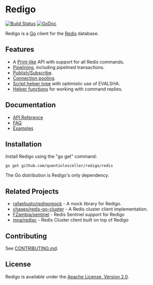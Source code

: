 Redigo
======

[![Build Status](https://travis-ci.org/quentinlesceller/redigo.svg?branch=master)](https://travis-ci.org/quentinlesceller/redigo)
[![GoDoc](https://godoc.org/github.com/quentinlesceller/redigo/redis?status.svg)](https://pkg.go.dev/github.com/quentinlesceller/redigo/redis)

Redigo is a [Go](http://golang.org/) client for the [Redis](http://redis.io/) database.

Features
-------

* A [Print-like](https://pkg.go.dev/github.com/quentinlesceller/redigo/redis#hdr-Executing_Commands) API with support for all Redis commands.
* [Pipelining](https://pkg.go.dev/github.com/quentinlesceller/redigo/redis#hdr-Pipelining), including pipelined transactions.
* [Publish/Subscribe](https://pkg.go.dev/github.com/quentinlesceller/redigo/redis#hdr-Publish_and_Subscribe).
* [Connection pooling](https://pkg.go.dev/github.com/quentinlesceller/redigo/redis#Pool).
* [Script helper type](https://pkg.go.dev/github.com/quentinlesceller/redigo/redis#Script) with optimistic use of EVALSHA.
* [Helper functions](https://pkg.go.dev/github.com/quentinlesceller/redigo/redis#hdr-Reply_Helpers) for working with command replies.

Documentation
-------------

- [API Reference](https://pkg.go.dev/github.com/quentinlesceller/redigo/redis)
- [FAQ](https://github.com/quentinlesceller/redigo/wiki/FAQ)
- [Examples](https://pkg.go.dev/github.com/quentinlesceller/redigo/redis#pkg-examples)

Installation
------------

Install Redigo using the "go get" command:

    go get github.com/quentinlesceller/redigo/redis

The Go distribution is Redigo's only dependency.

Related Projects
----------------

- [rafaeljusto/redigomock](https://pkg.go.dev/github.com/rafaeljusto/redigomock) - A mock library for Redigo.
- [chasex/redis-go-cluster](https://github.com/chasex/redis-go-cluster) - A Redis cluster client implementation.
- [FZambia/sentinel](https://github.com/FZambia/sentinel) - Redis Sentinel support for Redigo
- [mna/redisc](https://github.com/mna/redisc) - Redis Cluster client built on top of Redigo

Contributing
------------

See [CONTRIBUTING.md](https://github.com/quentinlesceller/redigo/blob/master/.github/CONTRIBUTING.md).

License
-------

Redigo is available under the [Apache License, Version 2.0](http://www.apache.org/licenses/LICENSE-2.0.html).
